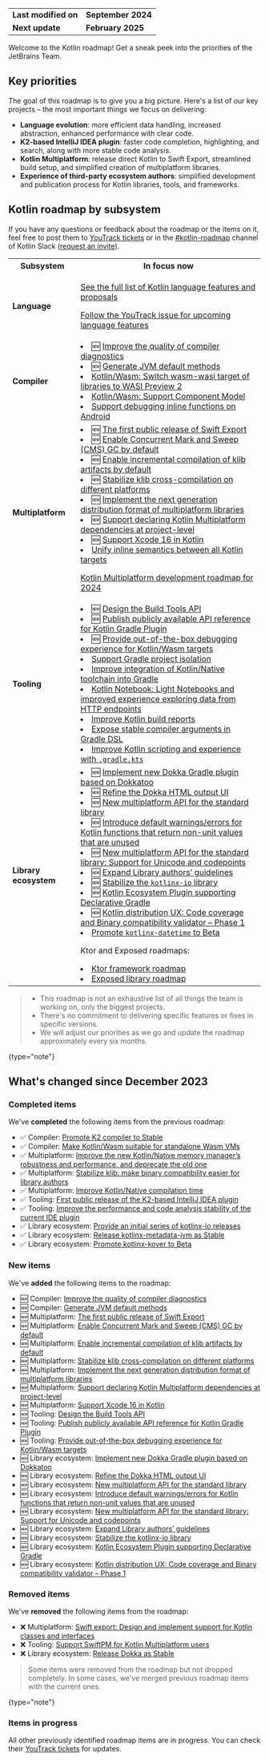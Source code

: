 [//]: # (title: Kotlin roadmap)

<table>
    <tr>
        <td><strong>Last modified on</strong></td>
        <td><strong>September 2024</strong></td>
    </tr>
    <tr>
        <td><strong>Next update</strong></td>
        <td><strong>February 2025</strong></td>
    </tr>
</table>

Welcome to the Kotlin roadmap! Get a sneak peek into the priorities of the JetBrains Team.

## Key priorities

The goal of this roadmap is to give you a big picture. Here's a list of our key projects – the most important things we focus on delivering:

* **Language evolution**: more efficient data handling, increased abstraction, enhanced performance with clear code.
* **K2-based IntelliJ IDEA plugin**: faster code completion, highlighting, and search, along with more stable code analysis.
* **Kotlin Multiplatform**: release direct Kotlin to Swift Export, streamlined build setup, and simplified creation of multiplatform libraries.
* **Experience of third-party ecosystem authors**: simplified development and publication process for Kotlin libraries, tools, and frameworks.

## Kotlin roadmap by subsystem

<!-- To view the biggest projects we're working on, see the [Roadmap details](#roadmap-details) table. -->


If you have any questions or feedback about the roadmap or the items on it, feel free to post them to [YouTrack tickets](https://youtrack.jetbrains.com/issues?q=project:%20KT,%20KTIJ%20tag:%20%7BRoadmap%20Item%7D%20%23Unresolved%20) or in the [#kotlin-roadmap](https://kotlinlang.slack.com/archives/C01AAJSG3V4) channel of Kotlin Slack ([request an invite](https://surveys.jetbrains.com/s3/kotlin-slack-sign-up)).

<!-- ### YouTrack board
Visit the [roadmap board in our issue tracker YouTrack](https://youtrack.jetbrains.com/agiles/153-1251/current) ![YouTrack](youtrack-logo.png){width=30}{type="joined"}
-->

<table>
    <tr>
        <th>Subsystem</th>
        <th>In focus now</th>
    </tr>
    <tr>
        <td><strong>Language</strong></td>
        <td>
            <p><a href="kotlin-language-features-and-proposals.md">See the full list of Kotlin language features and proposals</a></p>
            <p><tip><a href="https://youtrack.jetbrains.com/issue/KT-54620" target="_blank">Follow the YouTrack issue for upcoming language features</a></tip></p>
        </td>
    </tr>
    <tr>
        <td><strong>Compiler</strong></td>
        <td>
            <list>
                <li>🆕 <a href="https://youtrack.jetbrains.com/issue/KT-71275">Improve the quality of compiler diagnostics</a></li>
                <li>🆕 <a href="https://youtrack.jetbrains.com/issue/KT-71283">Generate JVM default methods</a></li>
                <li><a href="https://youtrack.jetbrains.com/issue/KT-64568" target="_blank">Kotlin/Wasm: Switch wasm-wasi target of libraries to WASI Preview 2</a></li>
                <li><a href="https://youtrack.jetbrains.com/issue/KT-64569" target="_blank">Kotlin/Wasm: Support Component Model</a></li>
                <li><a href="https://youtrack.jetbrains.com/issue/KT-60276" target="_blank">Support debugging inline functions on Android</a></li>
            </list>
        </td>
    </tr>
    <tr>
        <td><strong>Multiplatform</strong></td>
        <td>
            <list>
                <li>🆕 <a href="https://youtrack.jetbrains.com/issue/KT-64572">The first public release of Swift Export</a></li>
                <li>🆕 <a href="https://youtrack.jetbrains.com/issue/KT-71278">Enable Concurrent Mark and Sweep (CMS) GC by default</a></li>
                <li>🆕 <a href="https://youtrack.jetbrains.com/issue/KT-71279">Enable incremental compilation of klib artifacts by default</a></li>
                <li>🆕 <a href="https://youtrack.jetbrains.com/issue/KT-71290">Stabilize klib cross-compilation on different platforms</a></li> 
                <li>🆕 <a href="https://youtrack.jetbrains.com/issue/KT-71281">Implement the next generation distribution format of multiplatform libraries</a></li>
                <li>🆕 <a href="https://youtrack.jetbrains.com/issue/KT-71289">Support declaring Kotlin Multiplatform dependencies at project-level</a></li>
                <li>🆕 <a href="https://youtrack.jetbrains.com/issue/KT-71287">Support Xcode 16 in Kotlin</a></li> 
                <li><a href="https://youtrack.jetbrains.com/issue/KT-64570" target="_blank">Unify inline semantics between all Kotlin targets</a></li>
            </list>
            <tip><p><a href="https://blog.jetbrains.com/kotlin/2023/11/kotlin-multiplatform-development-roadmap-for-2024/" target="_blank">Kotlin Multiplatform development roadmap for 2024</a></p></tip>
         </td>
    </tr>
    <tr>
        <td><strong>Tooling</strong></td>
        <td>
            <list>
                <li>🆕 <a href="https://youtrack.jetbrains.com/issue/KT-71286">Design the Build Tools API</a></li>
                <li>🆕 <a href="https://youtrack.jetbrains.com/issue/KT-71288">Publish publicly available API reference for Kotlin Gradle Plugin</a></li> 
                <li>🆕 <a href="https://youtrack.jetbrains.com/issue/KT-71276">Provide out-of-the-box debugging experience for Kotlin/Wasm targets</a></li>
                <li><a href="https://youtrack.jetbrains.com/issue/KT-64575" target="_blank">Support Gradle project isolation</a></li>
                <li><a href="https://youtrack.jetbrains.com/issue/KT-64577" target="_blank">Improve integration of Kotlin/Native toolchain into Gradle</a></li>
                <li><a href="https://youtrack.jetbrains.com/issue/KTNB-506" target="_blank">Kotlin Notebook: Light Notebooks and improved experience exploring data from HTTP endpoints</a></li>
                <li><a href="https://youtrack.jetbrains.com/issue/KT-60279">Improve Kotlin build reports</a></li>
                <li><a href="https://youtrack.jetbrains.com/issue/KT-55515">Expose stable compiler arguments in Gradle DSL</a></li>
                <li><a href="https://youtrack.jetbrains.com/issue/KT-49511" target="_blank">Improve Kotlin scripting and experience with <code>.gradle.kts</code></a></li>
            </list>
         </td>
    </tr>
    <tr>
        <td><strong>Library ecosystem</strong></td>
        <td>
            <list>
                <li>🆕 <a href="https://youtrack.jetbrains.com/issue/KT-71293">Implement new Dokka Gradle plugin based on Dokkatoo</a></li>
                <li>🆕 <a href="https://youtrack.jetbrains.com/issue/KT-71295">Refine the Dokka HTML output UI</a></li>
                <li>🆕 <a href="https://youtrack.jetbrains.com/issue/KT-62423">New multiplatform API for the standard library</a></li>
                <li>🆕 <a href="https://youtrack.jetbrains.com/issue/KT-12719">Introduce default warnings/errors for Kotlin functions that return non-unit values that are unused</a></li>
                <li>🆕 <a href="https://youtrack.jetbrains.com/issue/KT-71298">New multiplatform API for the standard library: Support for Unicode and codepoints</a></li>
                <li>🆕 <a href="https://youtrack.jetbrains.com/issue/KT-71299">Expand Library authors’ guidelines</a></li>
                <li>🆕 <a href="https://youtrack.jetbrains.com/issue/KT-71300">Stabilize the <code>kotlinx-io</code> library</a></li>
                <li>🆕 <a href="https://youtrack.jetbrains.com/issue/KT-71292">Kotlin Ecosystem Plugin supporting Declarative Gradle</a></li>
                <li>🆕 <a href="https://youtrack.jetbrains.com/issue/KT-71297">Kotlin distribution UX: Code coverage and Binary compatibility validator – Phase 1</a></li>
                <li><a href="https://youtrack.jetbrains.com/issue/KT-64578" target="_blank">Promote <code>kotlinx-datetime</code> to Beta</a></li>
            </list>
            <tip><p>Ktor and Exposed roadmaps:</p>
            <list>
                <li><a href="https://blog.jetbrains.com/kotlin/2024/03/the-ktor-roadmap-for-2024/" target="_blank">Ktor framework roadmap</a></li>
                <li><a href="https://blog.jetbrains.com/kotlin/2023/08/exposed-moving-forward/" target="_blank">Exposed library roadmap</a></li>
            </list>
            </tip>
         </td>
    </tr>
</table>

> * This roadmap is not an exhaustive list of all things the team is working on, only the biggest projects.
> * There's no commitment to delivering specific features or fixes in specific versions.
> * We will adjust our priorities as we go and update the roadmap approximately every six months.
> 
{type="note"}

## What's changed since December 2023

### Completed items

We've **completed** the following items from the previous roadmap:

* ✅ Compiler: [Promote K2 compiler to Stable](https://youtrack.jetbrains.com/issue/KT-60255)
* ✅ Compiler: [Make Kotlin/Wasm suitable for standalone Wasm VMs](https://youtrack.jetbrains.com/issue/KT-60278)
* ✅ Multiplatform: [Improve the new Kotlin/Native memory manager’s robustness and performance, and deprecate the old one](https://youtrack.jetbrains.com/issue/KT-55512)
* ✅ Multiplatform: [Stabilize klib: make binary compatibility easier for library authors](https://youtrack.jetbrains.com/issue/KT-52600)
* ✅ Multiplatform: [Improve Kotlin/Native compilation time](https://youtrack.jetbrains.com/issue/KT-42294) 
* ✅ Tooling: [First public release of the K2-based IntelliJ IDEA plugin](https://youtrack.jetbrains.com/issue/KTIJ-23988)
* ✅ Tooling: [Improve the performance and code analysis stability of the current IDE plugin](https://youtrack.jetbrains.com/issue/KTIJ-23989)
* ✅ Library ecosystem: [Provide an initial series of kotlinx-io releases](https://youtrack.jetbrains.com/issue/KT-60280)
* ✅ Library ecosystem: [Release kotlinx-metadata-jvm as Stable](https://youtrack.jetbrains.com/issue/KT-48011)
* ✅ Library ecosystem: [Promote kotlinx-kover to Beta](https://youtrack.jetbrains.com/issue/KT-49527)

### New items

We've **added** the following items to the roadmap:

* 🆕 Compiler: [Improve the quality of compiler diagnostics](https://youtrack.jetbrains.com/issue/KT-71275)
* 🆕 Compiler: [Generate JVM default methods](https://youtrack.jetbrains.com/issue/KT-71283)
* 🆕 Multiplatform: [The first public release of Swift Export](https://youtrack.jetbrains.com/issue/KT-64572)
* 🆕 Multiplatform: [Enable Concurrent Mark and Sweep (CMS) GC by default](https://youtrack.jetbrains.com/issue/KT-71278)
* 🆕 Multiplatform: [Enable incremental compilation of klib artifacts by default](https://youtrack.jetbrains.com/issue/KT-71279)
* 🆕 Multiplatform: [Stabilize klib cross-compilation on different platforms](https://youtrack.jetbrains.com/issue/KT-71290)
* 🆕 Multiplatform: [Implement the next generation distribution format of multiplatform libraries](https://youtrack.jetbrains.com/issue/KT-71281)
* 🆕 Multiplatform: [Support declaring Kotlin Multiplatform dependencies at project-level](https://youtrack.jetbrains.com/issue/KT-71289)
* 🆕 Multiplatform: [Support Xcode 16 in Kotlin](https://youtrack.jetbrains.com/issue/KT-71287)
* 🆕 Tooling: [Design the Build Tools API](https://youtrack.jetbrains.com/issue/KT-71286)
* 🆕 Tooling: [Publish publicly available API reference for Kotlin Gradle Plugin](https://youtrack.jetbrains.com/issue/KT-71288)
* 🆕 Tooling: [Provide out-of-the-box debugging experience for Kotlin/Wasm targets](https://youtrack.jetbrains.com/issue/KT-71276)
* 🆕 Library ecosystem: [Implement new Dokka Gradle plugin based on Dokkatoo](https://youtrack.jetbrains.com/issue/KT-71293)
* 🆕 Library ecosystem: [Refine the Dokka HTML output UI](https://youtrack.jetbrains.com/issue/KT-71295)
* 🆕 Library ecosystem: [New multiplatform API for the standard library](https://youtrack.jetbrains.com/issue/KT-62423)
* 🆕 Library ecosystem: [Introduce default warnings/errors for Kotlin functions that return non-unit values that are unused](https://youtrack.jetbrains.com/issue/KT-12719)
* 🆕 Library ecosystem: [New multiplatform API for the standard library: Support for Unicode and codepoints](https://youtrack.jetbrains.com/issue/KT-71298)
* 🆕 Library ecosystem: [Expand Library authors’ guidelines](https://youtrack.jetbrains.com/issue/KT-71299)
* 🆕 Library ecosystem: [Stabilize the kotlinx-io library](https://youtrack.jetbrains.com/issue/KT-71300)
* 🆕 Library ecosystem: [Kotlin Ecosystem Plugin supporting Declarative Gradle](https://youtrack.jetbrains.com/issue/KT-71292)
* 🆕 Library ecosystem: [Kotlin distribution UX: Code coverage and Binary compatibility validator – Phase 1](https://youtrack.jetbrains.com/issue/KT-71297)

### Removed items

We've **removed** the following items from the roadmap:

* ❌ Multiplatform: [Swift export: Design and implement support for Kotlin classes and interfaces](https://youtrack.jetbrains.com/issue/KT-64572)
* ❌ Tooling: [Support SwiftPM for Kotlin Multiplatform users](https://youtrack.jetbrains.com/issue/KT-64571)
* ❌ Library ecosystem: [Release Dokka as Stable](https://youtrack.jetbrains.com/issue/KT-48998)

> Some items were removed from the roadmap but not dropped completely. In some cases, we've merged previous roadmap items
> with the current ones.
>
{type="note"}

### Items in progress

All other previously identified roadmap items are in progress. You can check their [YouTrack tickets](https://youtrack.jetbrains.com/issues?q=project:%20KT,%20KTIJ%20tag:%20%7BRoadmap%20Item%7D%20%23Unresolved%20)
for updates.